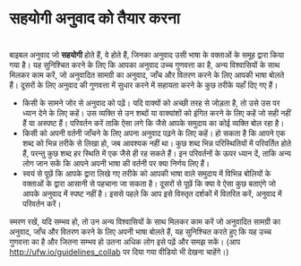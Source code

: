 # सहयोगी अनुवाद को तैयार करना

 #

बाइबल अनुवाद जो **सहयोगी** होते हैं, वे होते हैं, जिनका अनुवाद उसी भाषा के वक्ताओं के समूह द्वारा किया गया है। यह सुनिश्चित करने के लिए कि आपका अनुवाद उच्च गुणवत्ता का है, अन्य विश्वासियों के साथ मिलकर काम करें, जो अनुवादित सामग्री का अनुवाद, जाँच और वितरण करने के लिए आपकी भाषा बोलते हैं। दूसरों के लिए अनुवाद की गुणवत्ता में सुधार करने में सहायता करने के कुछ तरीके यहाँ दिए गए हैं।

* किसी के सामने जोर से अनुवाद को पढ़ें। यदि वाक्यों को अच्छी तरह से जोड़ता है, तो उसे उस पर ध्यान देने के लिए कहें। उस व्यक्ति से उन शब्दों या वाक्यांशों को इंगित करने के लिए कहें जो सही नहीं हैं या अस्पष्ट हैं। परिवर्तन करें ताकि ऐसा लगे कि जैसे आपके समुदाय का कोई व्यक्ति बोल रहा है।
* किसी को अपनी वर्तनी जाँचने के लिए अपना अनुवाद पढ़ने के लिए कहें। हो सकता है कि आपने एक शब्द को भिन्न तरीके से लिखा हो, जब आवश्यक नहीं था। कुछ शब्द भिन्न परिस्थितियों में परिवर्तित होते हैं, परन्तु कुछ शब्द हर स्थिति में एक जैसे ही रह सकते हैं। इन परिवर्तनों के ऊपर ध्यान दें, ताकि अन्य लोग जान सकें कि आपने अपनी भाषा की वर्तनी पर क्या निर्णय लिए हैं।
* स्वयं से पूछें कि आपके द्वारा लिखे गए तरीके को आपकी भाषा वाले समुदाय में विभिन्न बोलियों के वक्ताओं के द्वारा आसानी से पहचाना जा सकता है। दूसरों से पूछें कि क्या वे ऐसा कुछ बताएंगे जो आपके अनुवाद में स्पष्ट नहीं है। इससे पहले कि आप इसे विस्तृत दर्शकों में वितरित करें, अनुवाद में परिवर्तन करें।

स्मरण रखें, यदि सम्भव हो, तो उन अन्य विश्वासियों के साथ मिलकर काम करें जो अनुवादित सामग्री का अनुवाद, जाँच और वितरण करने के लिए अपनी भाषा बोलते हैं, यह सुनिश्चित करते हुए कि यह उच्च गुणवत्ता का है और जितना सम्भव हो उतना अधिक लोग इसे पढ़ें और समझ सकें। (आप http://ufw.io/guidelines_collab पर दिया गया वीडियो भी देखना चाहेंगे।)
